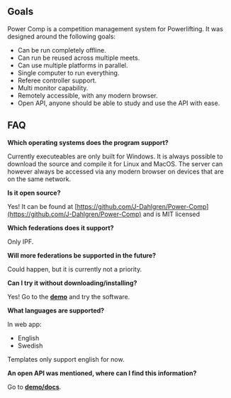 ## Goals

Power Comp is a competition management system for Powerlifting. It was designed around the following goals:
- Can be run completely offline.
- Can run be reused across multiple meets.
- Can use multiple platforms in parallel.
- Single computer to run everything.
- Referee controller support.
- Multi monitor capability.
- Remotely accessible, with any modern browser.
- Open API, anyone should be able to study and use the API with ease.

## FAQ

**Which operating systems does the program support?**

Currently executeables are only built for Windows. It is always possible to download the source and compile it for Linux and MacOS. The server can however always be accessed via any modern browser on devices that are on the same network.

**Is it open source?**

Yes! It can be found at [https://github.com/J-Dahlgren/Power-Comp](https://github.com/J-Dahlgren/Power-Comp) and is MIT licensed

**Which federations does it support?**

Only IPF.

**Will more federations be supported in the future?**

Could happen, but it is currently not a priority.

**Can I try it without downloading/installing?**

Yes! Go to the **[demo](http://pcms2.dahlgren.tech/)** and try the software.

**What languages are supported?**

In web app:

- English
- Swedish

Templates only support english for now.

**An open API was mentioned, where can I find this information?**

Go to **[demo/docs](http://pcms2.dahlgren.tech/docs)**.

